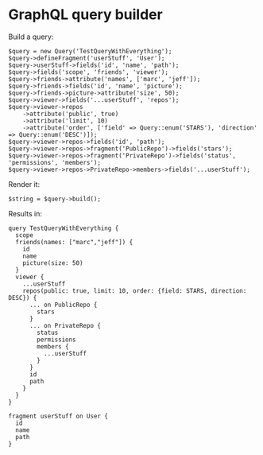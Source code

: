 GraphQL query builder
====

Build a query:

	$query = new Query('TestQueryWithEverything');
	$query->defineFragment('userStuff', 'User');
	$query->userStuff->fields('id', 'name', 'path');
	$query->fields('scope', 'friends', 'viewer');
	$query->friends->attribute('names', ['marc', 'jeff']);
	$query->friends->fields('id', 'name', 'picture');
	$query->friends->picture->attribute('size', 50);
	$query->viewer->fields('...userStuff', 'repos');
	$query->viewer->repos
		->attribute('public', true)
		->attribute('limit', 10)
		->attribute('order', ['field' => Query::enum('STARS'), 'direction' => Query::enum('DESC')]);
	$query->viewer->repos->fields('id', 'path');
	$query->viewer->repos->fragment('PublicRepo')->fields('stars');
	$query->viewer->repos->fragment('PrivateRepo')->fields('status', 'permissions', 'members');
	$query->viewer->repos->PrivateRepo->members->fields('...userStuff');

Render it:

	$string = $query->build();

Results in:

	query TestQueryWithEverything {
	  scope
	  friends(names: ["marc","jeff"]) {
	    id
	    name
	    picture(size: 50)
	  }
	  viewer {
	    ...userStuff
	    repos(public: true, limit: 10, order: {field: STARS, direction: DESC}) {
	      ... on PublicRepo {
	        stars
	      }
	      ... on PrivateRepo {
	        status
	        permissions
	        members {
	          ...userStuff
	        }
	      }
	      id
	      path
	    }
	  }
	}

	fragment userStuff on User {
	  id
	  name
	  path
	}
